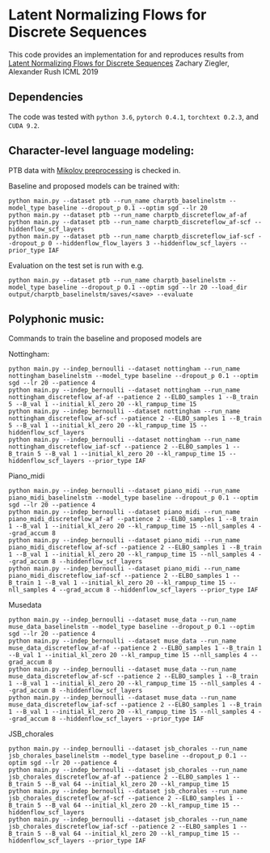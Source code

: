 # Latent Normalizing Flows for Discrete Sequences

This code provides an implementation for and reproduces results from [Latent Normalizing Flows for Discrete Sequences](https://arxiv.org/abs/1901.10548)
Zachary Ziegler, Alexander Rush
ICML 2019

## Dependencies
The code was tested with `python 3.6`, `pytorch 0.4.1`, `torchtext 0.2.3`, and `CUDA 9.2`.

## Character-level language modeling:

PTB data with [Mikolov preprocessing](http://www.fit.vutbr.cz/~imikolov/rnnlm/char.pdf) is checked in.

Baseline and proposed models can be trained with:
```
python main.py --dataset ptb --run_name charptb_baselinelstm --model_type baseline --dropout_p 0.1 --optim sgd --lr 20
python main.py --dataset ptb --run_name charptb_discreteflow_af-af 
python main.py --dataset ptb --run_name charptb_discreteflow_af-scf --hiddenflow_scf_layers
python main.py --dataset ptb --run_name charptb_discreteflow_iaf-scf --dropout_p 0 --hiddenflow_flow_layers 3 --hiddenflow_scf_layers --prior_type IAF
```

Evaluation on the test set is run with e.g.
```
python main.py --dataset ptb --run_name charptb_baselinelstm --model_type baseline --dropout_p 0.1 --optim sgd --lr 20 --load_dir output/charptb_baselinelstm/saves/<save> --evaluate
```

## Polyphonic music:

Commands to train the baseline and proposed models are

Nottingham:
```
python main.py --indep_bernoulli --dataset nottingham --run_name nottingham_baselinelstm --model_type baseline --dropout_p 0.1 --optim sgd --lr 20 --patience 4
python main.py --indep_bernoulli --dataset nottingham --run_name nottingham_discreteflow_af-af --patience 2 --ELBO_samples 1 --B_train 5 --B_val 1 --initial_kl_zero 20 --kl_rampup_time 15
python main.py --indep_bernoulli --dataset nottingham --run_name nottingham_discreteflow_af-scf --patience 2 --ELBO_samples 1 --B_train 5 --B_val 1 --initial_kl_zero 20 --kl_rampup_time 15 --hiddenflow_scf_layers
python main.py --indep_bernoulli --dataset nottingham --run_name nottingham_discreteflow_iaf-scf --patience 2 --ELBO_samples 1 --B_train 5 --B_val 1 --initial_kl_zero 20 --kl_rampup_time 15 --hiddenflow_scf_layers --prior_type IAF
```

Piano_midi
```
python main.py --indep_bernoulli --dataset piano_midi --run_name piano_midi_baselinelstm --model_type baseline --dropout_p 0.1 --optim sgd --lr 20 --patience 4
python main.py --indep_bernoulli --dataset piano_midi --run_name piano_midi_discreteflow_af-af --patience 2 --ELBO_samples 1 --B_train 1 --B_val 1 --initial_kl_zero 20 --kl_rampup_time 15 --nll_samples 4 --grad_accum 8
python main.py --indep_bernoulli --dataset piano_midi --run_name piano_midi_discreteflow_af-scf --patience 2 --ELBO_samples 1 --B_train 1 --B_val 1 --initial_kl_zero 20 --kl_rampup_time 15 --nll_samples 4 --grad_accum 8 --hiddenflow_scf_layers
python main.py --indep_bernoulli --dataset piano_midi --run_name piano_midi_discreteflow_iaf-scf --patience 2 --ELBO_samples 1 --B_train 1 --B_val 1 --initial_kl_zero 20 --kl_rampup_time 15 --nll_samples 4 --grad_accum 8 --hiddenflow_scf_layers --prior_type IAF
```

Musedata
```
python main.py --indep_bernoulli --dataset muse_data --run_name muse_data_baselinelstm --model_type baseline --dropout_p 0.1 --optim sgd --lr 20 --patience 4
python main.py --indep_bernoulli --dataset muse_data --run_name muse_data_discreteflow_af-af --patience 2 --ELBO_samples 1 --B_train 1 --B_val 1 --initial_kl_zero 20 --kl_rampup_time 15 --nll_samples 4 --grad_accum 8
python main.py --indep_bernoulli --dataset muse_data --run_name muse_data_discreteflow_af-scf --patience 2 --ELBO_samples 1 --B_train 1 --B_val 1 --initial_kl_zero 20 --kl_rampup_time 15 --nll_samples 4 --grad_accum 8 --hiddenflow_scf_layers
python main.py --indep_bernoulli --dataset muse_data --run_name muse_data_discreteflow_iaf-scf --patience 2 --ELBO_samples 1 --B_train 1 --B_val 1 --initial_kl_zero 20 --kl_rampup_time 15 --nll_samples 4 --grad_accum 8 --hiddenflow_scf_layers --prior_type IAF
```

JSB_chorales
```
python main.py --indep_bernoulli --dataset jsb_chorales --run_name jsb_chorales_baselinelstm --model_type baseline --dropout_p 0.1 --optim sgd --lr 20 --patience 4
python main.py --indep_bernoulli --dataset jsb_chorales --run_name jsb_chorales_discreteflow_af-af --patience 2 --ELBO_samples 1 --B_train 5 --B_val 64 --initial_kl_zero 20 --kl_rampup_time 15
python main.py --indep_bernoulli --dataset jsb_chorales --run_name jsb_chorales_discreteflow_af-scf --patience 2 --ELBO_samples 1 --B_train 5 --B_val 64 --initial_kl_zero 20 --kl_rampup_time 15 --hiddenflow_scf_layers
python main.py --indep_bernoulli --dataset jsb_chorales --run_name jsb_chorales_discreteflow_iaf-scf --patience 2 --ELBO_samples 1 --B_train 5 --B_val 64 --initial_kl_zero 20 --kl_rampup_time 15 --hiddenflow_scf_layers --prior_type IAF
```
